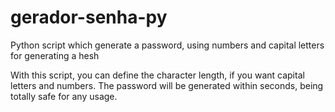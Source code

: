 # gerador-senha-py
Python script which generate a password, using numbers and capital letters for generating a hesh

With this script, you can define the character length, if you want capital letters and numbers. The password will be generated within seconds, being totally safe for any usage.